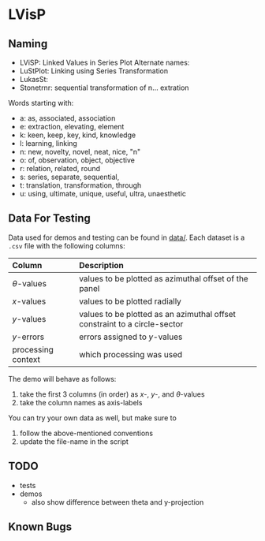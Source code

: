 # LVisP

## Naming
* LViSP: Linked Values in Series Plot
Alternate names:
* LuStPlot: Linking using Series Transformation
* LukasSt: 
* Stonetrnr: sequential transformation of n... extration

Words starting with:
* a: as, associated, association
* e: extraction, elevating, element
* k: keen, keep, key, kind, knowledge
* l: learning, linking
* n: new, novelty, novel, neat, nice, "n"
* o: of, observation, object, objective
* r: relation, related, round
* s: series, separate, sequential,
* t: translation, transformation, through
* u: using, ultimate, unique, useful, ultra, unaesthetic

## Data For Testing
Data used for demos and testing can be found in [data/](./data/).
Each dataset is a `.csv` file with the following columns:

| Column | Description |
| :- | :- |
$\theta$-values | values to be plotted as azimuthal offset of the panel
$x$-values      | values to be plotted radially
$y$-values      | values to be plotted as an azimuthal offset constraint to a circle-sector
$y$-errors      | errors assigned to $y$-values
processing context  | which processing was used

The demo will behave as follows:
1. take the first 3 columns (in order) as $x$-, $y$-, and $\theta$-values
2. take the column names as axis-labels

You can try your own data as well, but make sure to
1. follow the above-mentioned conventions
2. update the file-name in the script

## TODO
* tests
* demos
    * also show difference between theta and y-projection

## Known Bugs
